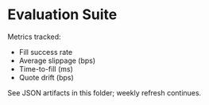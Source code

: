 # Evaluation Suite

Metrics tracked:
- Fill success rate
- Average slippage (bps)
- Time-to-fill (ms)
- Quote drift (bps)

See JSON artifacts in this folder; weekly refresh continues.
